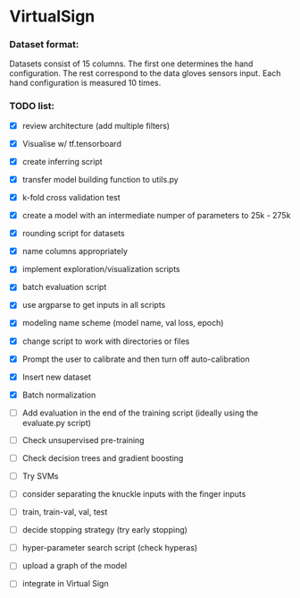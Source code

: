 # VirtualSign

### Dataset format:
Datasets consist of 15 columns. The first one determines the hand configuration. The rest correspond to the data gloves sensors input.  Each hand configuration is measured 10 times.

### TODO list:
- [x] review architecture (add multiple filters)
- [x] Visualise w/ tf.tensorboard
- [x] create inferring script
- [x] transfer model building function to utils.py
- [x] k-fold cross validation test
- [x] create a model with an intermediate numper of parameters to 25k - 275k
- [x] rounding script for datasets
- [x] name columns appropriately
- [x] implement exploration/visualization scripts
- [x] batch evaluation script
- [x] use argparse to get inputs in all scripts
- [x] modeling name scheme (model name, val loss, epoch)
- [x] change script to work with directories or files
- [x] Prompt the user to calibrate and then turn off auto-calibration
- [x] Insert new dataset
- [x] Batch normalization
- [ ] Add evaluation in the end of the training script (ideally using the evaluate.py script)
- [ ] Check unsupervised pre-training
- [ ] Check decision trees and gradient boosting
- [ ] Try SVMs
- [ ] consider separating the knuckle inputs with the finger inputs
- [ ] train, train-val, val, test
- [ ] decide stopping strategy (try early stopping)
- [ ] hyper-parameter search script (check hyperas)
- [ ] upload a graph of the model
- [ ] integrate in Virtual Sign


